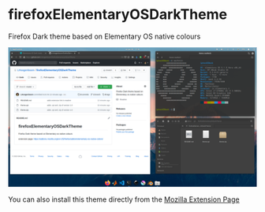 # firefoxElementaryOSDarkTheme
Firefox Dark theme based on Elementary OS native colours

![](documentation/version1.0/Version%201.0.png)


You can also install this theme directly from the [Mozilla Extension Page](https://addons.mozilla.org/en-US/firefox/addon/elementary-os-native-colors/)


